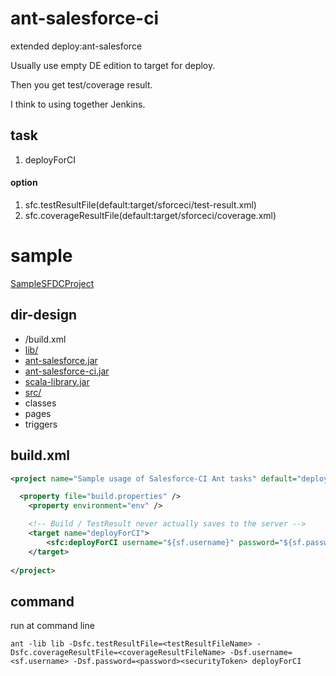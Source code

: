 # ant-salesforce-ci

extended deploy:ant-salesforce

Usually use empty DE edition to target for deploy.

Then you get test/coverage result.


I think to using together Jenkins.




## task
1. deployForCI

#### option
1. sfc.testResultFile(default:target/sforceci/test-result.xml)
1. sfc.coverageResultFile(default:target/sforceci/coverage.xml)


# sample

[SampleSFDCProject](https://github.com/yutagithub/ForceComInspection "sample project")

## dir-design

* /build.xml
* [lib/](https://github.com/yutagithub/ForceComInspection/tree/master/lib "lib directory") 
 * [ant-salesforce.jar](https://github.com/yutagithub/ForceComInspection/raw/master/lib/ant-salesforce.jar "ant-salesforce.jar") 
 * [ant-salesforce-ci.jar](https://github.com/yutagithub/ForceComInspection/raw/master/lib/ant-salesforce-ci_2.9.1-1.0.jar "ant-salesforce-ci_2.9.1-1.0.jar") 
 * [scala-library.jar](https://github.com/yutagithub/ForceComInspection/raw/master/lib/scala-library.jar "scala-library.jar") 
* [src/](https://github.com/yutagithub/ForceComInspection/tree/master/src "sfdc source directory")
 * classes
 * pages
 * triggers


## build.xml

```xml
<project name="Sample usage of Salesforce-CI Ant tasks" default="deployForCI" basedir="." xmlns:sfc="antlib:com.salesforce.ci">

  <property file="build.properties" />
	<property environment="env" />

	<!-- Build / TestResult never actually saves to the server -->
	<target name="deployForCI">
		<sfc:deployForCI username="${sf.username}" password="${sf.password}" serverurl="${sf.serverurl}" deployRoot="src" />
	</target>
	
</project>
```


## command
run at command line
```shell
ant -lib lib -Dsfc.testResultFile=<testResultFileName> -Dsfc.coverageResultFile=<coverageResultFileName> -Dsf.username=<sf.username> -Dsf.password=<password><securityToken> deployForCI
```